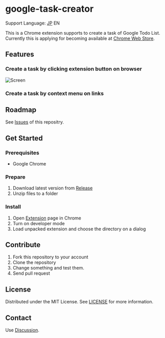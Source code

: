 # google-task-creator

Support Language: [JP](README.md) EN

This is a Chrome extension supports to create a task of Google Todo List. Currently this is applying for 
 becoming available at [Chrome Web Store](https://chrome.google.com/webstore).

## Features

### Create a task by clicking extension button on browser

![Screen](./screen/screen01.png)

### Create a task by context menu on links

## Roadmap

See [Issues](https://github.com/goataka/google-task-creator/issues) of this repositry.

## Get Started

### Prerequisites

- Google Chrome

### Prepare

1. Download latest version from [Release](https://github.com/goataka/google-task-creator/releases)
1. Unzip files to a folder

### Install

1. Open [Extension](chrome://extensions/) page in Chrome
1. Turn on developer mode
1. Load unpacked extension and choose the directory on a dialog

## Contribute

1. Fork this repository to your account
1. Clone the repository
1. Change something and test them.
1. Send pull request

## License

Distributed under the MIT License. See [LICENSE](LICENSE) for more information.

## Contact

Use [Discussion](https://github.com/goataka/google-task-creator/discussions).
